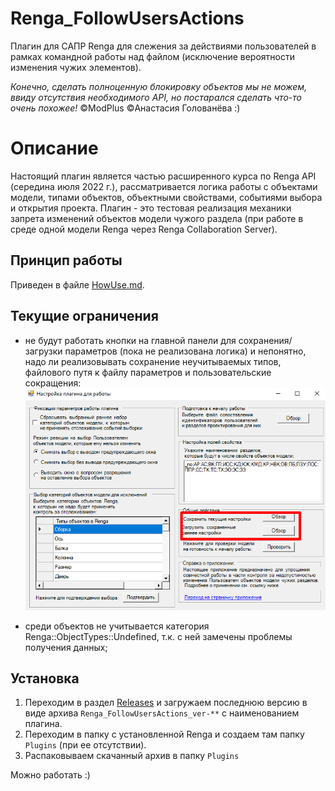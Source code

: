 # Renga_FollowUsersActions
Плагин для САПР Renga для слежения за действиями пользователей в рамках командной работы над файлом (исключение вероятности изменения чужих элементов).

*Конечно, сделать полноценную блокировку объектов мы не можем, ввиду отсутствия необходимого API, но постарался сделать что-то очень похожее!* ©ModPlus ©Анастасия Голованёва  :)


# Описание
Настоящий плагин является частью расширенного курса по Renga API (середина июля 2022 г.), рассматривается логика работы с объектами модели, типами объектов, объектными свойствами, событиями выбора и открытия проекта. Плагин - это тестовая реализация механики запрета изменений объектов модели чужого раздела (при работе в среде одной модели Renga через Renga Collaboration Server).

## Принцип работы
Приведен в файле [HowUse.md](HowUse.md).

## Текущие ограничения
- не будут работать кнопки на главной панели для сохранения/загрузки параметров (пока не реализована логика) и непонятно, надо ли реализовывать сохранение неучитываемых типов, файлового путя к файлу параметров и пользовательские сокращения:
![Не работающие кнопки](docs/image_main_1.png)

- среди объектов не учитывается категория Renga::ObjectTypes::Undefined, т.к. с ней замечены проблемы получения данных;

## Установка
1. Переходим в раздел [Releases](https://github.com/GeorgGrebenyuk/Renga_FollowUsersActions/releases) и загружаем последнюю версию в виде архива  ```Renga_FollowUsersActions_ver-**``` с наименованием плагина. 
2. Переходим в папку с установленной Renga и создаем там папку ```Plugins``` (при ее отсутствии).
3. Распаковываем скачанный архив в папку ```Plugins```

Можно работать :)
